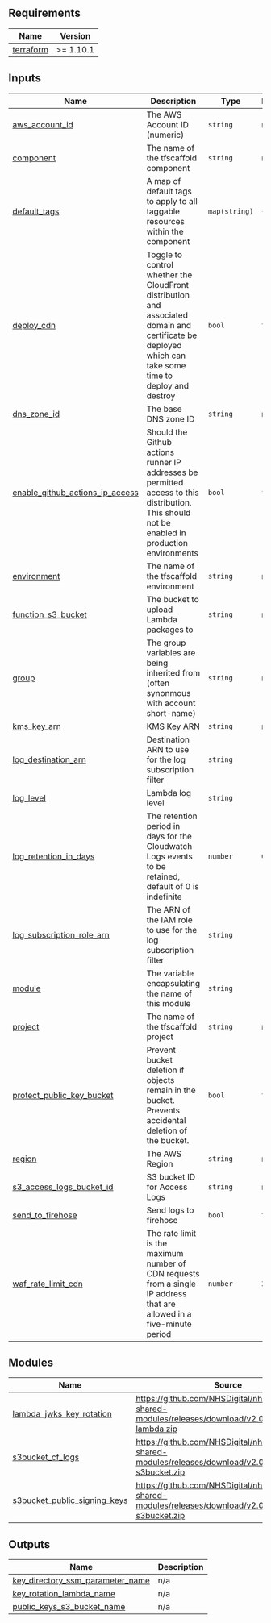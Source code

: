 <!-- BEGIN_TF_DOCS -->
<!-- markdownlint-disable -->
<!-- vale off -->

## Requirements

| Name | Version |
|------|---------|
| <a name="requirement_terraform"></a> [terraform](#requirement\_terraform) | >= 1.10.1 |
## Inputs

| Name | Description | Type | Default | Required |
|------|-------------|------|---------|:--------:|
| <a name="input_aws_account_id"></a> [aws\_account\_id](#input\_aws\_account\_id) | The AWS Account ID (numeric) | `string` | n/a | yes |
| <a name="input_component"></a> [component](#input\_component) | The name of the tfscaffold component | `string` | n/a | yes |
| <a name="input_default_tags"></a> [default\_tags](#input\_default\_tags) | A map of default tags to apply to all taggable resources within the component | `map(string)` | `{}` | no |
| <a name="input_deploy_cdn"></a> [deploy\_cdn](#input\_deploy\_cdn) | Toggle to control whether the CloudFront distribution and associated domain and certificate be deployed which can take some time to deploy and destroy | `bool` | `true` | no |
| <a name="input_dns_zone_id"></a> [dns\_zone\_id](#input\_dns\_zone\_id) | The base DNS zone ID | `string` | n/a | yes |
| <a name="input_enable_github_actions_ip_access"></a> [enable\_github\_actions\_ip\_access](#input\_enable\_github\_actions\_ip\_access) | Should the Github actions runner IP addresses be permitted access to this distribution. This should not be enabled in production environments | `bool` | `false` | no |
| <a name="input_environment"></a> [environment](#input\_environment) | The name of the tfscaffold environment | `string` | n/a | yes |
| <a name="input_function_s3_bucket"></a> [function\_s3\_bucket](#input\_function\_s3\_bucket) | The bucket to upload Lambda packages to | `string` | n/a | yes |
| <a name="input_group"></a> [group](#input\_group) | The group variables are being inherited from (often synonmous with account short-name) | `string` | n/a | yes |
| <a name="input_kms_key_arn"></a> [kms\_key\_arn](#input\_kms\_key\_arn) | KMS Key ARN | `string` | n/a | yes |
| <a name="input_log_destination_arn"></a> [log\_destination\_arn](#input\_log\_destination\_arn) | Destination ARN to use for the log subscription filter | `string` | `""` | no |
| <a name="input_log_level"></a> [log\_level](#input\_log\_level) | Lambda log level | `string` | `"INFO"` | no |
| <a name="input_log_retention_in_days"></a> [log\_retention\_in\_days](#input\_log\_retention\_in\_days) | The retention period in days for the Cloudwatch Logs events to be retained, default of 0 is indefinite | `number` | `0` | no |
| <a name="input_log_subscription_role_arn"></a> [log\_subscription\_role\_arn](#input\_log\_subscription\_role\_arn) | The ARN of the IAM role to use for the log subscription filter | `string` | `""` | no |
| <a name="input_module"></a> [module](#input\_module) | The variable encapsulating the name of this module | `string` | `"psk"` | no |
| <a name="input_project"></a> [project](#input\_project) | The name of the tfscaffold project | `string` | n/a | yes |
| <a name="input_protect_public_key_bucket"></a> [protect\_public\_key\_bucket](#input\_protect\_public\_key\_bucket) | Prevent bucket deletion if objects remain in the bucket.  Prevents accidental deletion of the bucket. | `bool` | `true` | no |
| <a name="input_region"></a> [region](#input\_region) | The AWS Region | `string` | n/a | yes |
| <a name="input_s3_access_logs_bucket_id"></a> [s3\_access\_logs\_bucket\_id](#input\_s3\_access\_logs\_bucket\_id) | S3 bucket ID for Access Logs | `string` | n/a | yes |
| <a name="input_send_to_firehose"></a> [send\_to\_firehose](#input\_send\_to\_firehose) | Send logs to firehose | `bool` | `true` | no |
| <a name="input_waf_rate_limit_cdn"></a> [waf\_rate\_limit\_cdn](#input\_waf\_rate\_limit\_cdn) | The rate limit is the maximum number of CDN requests from a single IP address that are allowed in a five-minute period | `number` | `20000` | no |
## Modules

| Name | Source | Version |
|------|--------|---------|
| <a name="module_lambda_jwks_key_rotation"></a> [lambda\_jwks\_key\_rotation](#module\_lambda\_jwks\_key\_rotation) | https://github.com/NHSDigital/nhs-notify-shared-modules/releases/download/v2.0.20/terraform-lambda.zip | n/a |
| <a name="module_s3bucket_cf_logs"></a> [s3bucket\_cf\_logs](#module\_s3bucket\_cf\_logs) | https://github.com/NHSDigital/nhs-notify-shared-modules/releases/download/v2.0.20/terraform-s3bucket.zip | n/a |
| <a name="module_s3bucket_public_signing_keys"></a> [s3bucket\_public\_signing\_keys](#module\_s3bucket\_public\_signing\_keys) | https://github.com/NHSDigital/nhs-notify-shared-modules/releases/download/v2.0.20/terraform-s3bucket.zip | n/a |
## Outputs

| Name | Description |
|------|-------------|
| <a name="output_key_directory_ssm_parameter_name"></a> [key\_directory\_ssm\_parameter\_name](#output\_key\_directory\_ssm\_parameter\_name) | n/a |
| <a name="output_key_rotation_lambda_name"></a> [key\_rotation\_lambda\_name](#output\_key\_rotation\_lambda\_name) | n/a |
| <a name="output_public_keys_s3_bucket_name"></a> [public\_keys\_s3\_bucket\_name](#output\_public\_keys\_s3\_bucket\_name) | n/a |
<!-- vale on -->
<!-- markdownlint-enable -->
<!-- END_TF_DOCS -->
